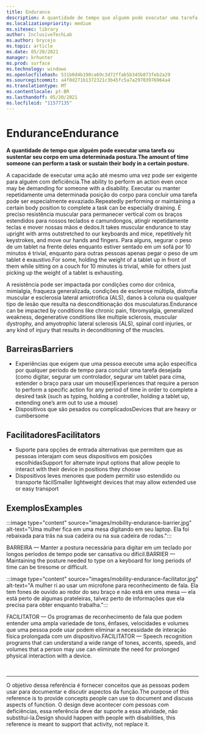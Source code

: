 ```yaml
---
title: Endurance
description: A quantidade de tempo que alguém pode executar uma tarefa ou sustentar seu corpo em uma determinada postura
ms.localizationpriority: medium
ms.sitesec: library
author: InclusiveTechLab
ms.author: brycejo
ms.topic: article
ms.date: 05/20/2021
manager: krhunter
ms.prod: surface
ms.technology: windows
ms.openlocfilehash: 531b0d4b190ca69c3d72ffab5b345b873feb2a29
ms.sourcegitcommit: a4f8d271b1372321c3b45fc5a7a29703976964a4
ms.translationtype: MT
ms.contentlocale: pt-BR
ms.lasthandoff: 05/20/2021
ms.locfileid: "11577135"
---
```

# <a name="endurance"></a><span data-ttu-id="c1369-103">Endurance</span><span class="sxs-lookup"><span data-stu-id="c1369-103">Endurance</span></span>

**<span data-ttu-id="c1369-104">A quantidade de tempo que alguém pode executar uma tarefa ou sustentar seu corpo em uma determinada postura.</span><span class="sxs-lookup"><span data-stu-id="c1369-104">The amount of time someone can perform a task or sustain their body in a certain posture.</span></span>**

<span data-ttu-id="c1369-105">A capacidade de executar uma ação até mesmo uma vez pode ser exigente para alguém com deficiência.</span><span class="sxs-lookup"><span data-stu-id="c1369-105">The ability to perform an action even once may be demanding for someone with a disability.</span></span> <span data-ttu-id="c1369-106">Executar ou manter repetidamente uma determinada posição do corpo para concluir uma tarefa pode ser especialmente esvaziado.</span><span class="sxs-lookup"><span data-stu-id="c1369-106">Repeatedly performing or maintaining a certain body position to complete a task can be especially draining.</span></span> <span data-ttu-id="c1369-107">É preciso resistência muscular para permanecer vertical com os braços estendidos para nossos teclados e camundongos, atingir repetidamente teclas e mover nossas mãos e dedos.</span><span class="sxs-lookup"><span data-stu-id="c1369-107">It takes muscular endurance to stay upright with arms outstretched to our keyboards and mice, repetitively hit keystrokes, and move our hands and fingers.</span></span> <span data-ttu-id="c1369-108">Para alguns, segurar o peso de um tablet na frente deles enquanto estiver sentado em um sofá por 10 minutos é trivial, enquanto para outras pessoas apenas pegar o peso de um tablet é exaustivo.</span><span class="sxs-lookup"><span data-stu-id="c1369-108">For some, holding the weight of a tablet up in front of them while sitting on a couch for 10 minutes is trivial, while for others just picking up the weight of a tablet is exhausting.</span></span>

<span data-ttu-id="c1369-109">A resistência pode ser impactada por condições como dor crônica, mimialgia, fraqueza generalizada, condições de esclerose múltipla, distrofia muscular e esclerosia lateral amiotrófica (ALS), danos à coluna ou qualquer tipo de lesão que resulta na desconditionação dos musculaturas.</span><span class="sxs-lookup"><span data-stu-id="c1369-109">Endurance can be impacted by conditions like chronic pain, fibromyalgia, generalized weakness, degenerative conditions like multiple sclerosis, muscular dystrophy, and amyotrophic lateral sclerosis (ALS), spinal cord injuries, or any kind of injury that results in deconditioning of the muscles.</span></span>

## <a name="barriers"></a><span data-ttu-id="c1369-110">Barreiras</span><span class="sxs-lookup"><span data-stu-id="c1369-110">Barriers</span></span>
* <span data-ttu-id="c1369-111">Experiências que exigem que uma pessoa execute uma ação específica por qualquer período de tempo para concluir uma tarefa desejada (como digitar, segurar um controlador, segurar um tablet para cima, estender o braço para usar um mouse)</span><span class="sxs-lookup"><span data-stu-id="c1369-111">Experiences that require a person to perform a specific action for any period of time in order to complete a desired task (such as typing, holding a controller, holding a tablet up, extending one’s arm out to use a mouse)</span></span>
* <span data-ttu-id="c1369-112">Dispositivos que são pesados ou complicados</span><span class="sxs-lookup"><span data-stu-id="c1369-112">Devices that are heavy or cumbersome</span></span>

## <a name="facilitators"></a><span data-ttu-id="c1369-113">Facilitadores</span><span class="sxs-lookup"><span data-stu-id="c1369-113">Facilitators</span></span>
* <span data-ttu-id="c1369-114">Suporte para opções de entrada alternativas que permitem que as pessoas interajam com seus dispositivos em posições escolhidas</span><span class="sxs-lookup"><span data-stu-id="c1369-114">Support for alternate input options that allow people to interact with their device in positions they choose</span></span>
* <span data-ttu-id="c1369-115">Dispositivos leves menores que podem permitir uso estendido ou transporte fácil</span><span class="sxs-lookup"><span data-stu-id="c1369-115">Smaller lightweight devices that may allow extended use or easy transport</span></span>

## <a name="examples"></a><span data-ttu-id="c1369-116">Exemplos</span><span class="sxs-lookup"><span data-stu-id="c1369-116">Examples</span></span>

:::image type="content" source="images/mobility-endurance-barrier.jpg" alt-text="Uma mulher fica em uma mesa digitando em seu laptop. Ela foi rebaixada para trás na sua cadeira ou na sua cadeira de rodas.":::

<span data-ttu-id="c1369-119">BARREIRA — Manter a postura necessária para digitar em um teclado por longos períodos de tempo pode ser cansativa ou difícil.</span><span class="sxs-lookup"><span data-stu-id="c1369-119">BARRIER — Maintaining the posture needed to type on a keyboard for long periods of time can be tiresome or difficult.</span></span> 

:::image type="content" source="images/mobility-endurance-facilitator.jpg" alt-text="A mulher ri ao usar um microfone para reconhecimento de fala. Ela tem fones de ouvido ao redor do seu braço e não está em uma mesa — ela está perto de algumas prateleiras, talvez perto de informações que ela precisa para obter enquanto trabalha.":::

<span data-ttu-id="c1369-122">FACILITATOR — Os programas de reconhecimento de fala que podem entender uma ampla variedade de tons, ênfases, velocidades e volumes que uma pessoa pode usar podem eliminar a necessidade de interação física prolongada com um dispositivo.</span><span class="sxs-lookup"><span data-stu-id="c1369-122">FACILITATOR — Speech recognition programs that can understand a wide range of tones, accents, speeds, and volumes that a person may use can eliminate the need for prolonged physical interaction with a device.</span></span> 


&nbsp;

[comment]: # (Instrução Footer)
___
<span data-ttu-id="c1369-124">O objetivo dessa referência é fornecer conceitos que as pessoas podem usar para documentar e discutir aspectos da função.</span><span class="sxs-lookup"><span data-stu-id="c1369-124">The purpose of this reference is to provide concepts people can use to document and discuss aspects of function.</span></span> <span data-ttu-id="c1369-125">O design deve acontecer com pessoas com deficiências, essa referência deve dar suporte a essa atividade, não substituí-la.</span><span class="sxs-lookup"><span data-stu-id="c1369-125">Design should happen with people with disabilities, this reference is meant to support that activity, not replace it.</span></span> 